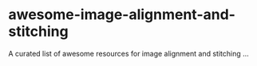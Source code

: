 # awesome-image-alignment-and-stitching
A curated list of awesome resources for image alignment and stitching ...
